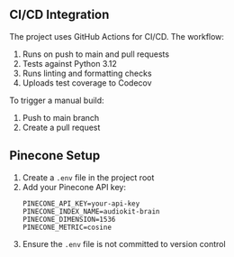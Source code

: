 ## CI/CD Integration

The project uses GitHub Actions for CI/CD. The workflow:

1. Runs on push to main and pull requests
2. Tests against Python 3.12
3. Runs linting and formatting checks
4. Uploads test coverage to Codecov

To trigger a manual build:
1. Push to main branch
2. Create a pull request

## Pinecone Setup

1. Create a `.env` file in the project root
2. Add your Pinecone API key:
   ```
   PINECONE_API_KEY=your-api-key
   PINECONE_INDEX_NAME=audiokit-brain
   PINECONE_DIMENSION=1536
   PINECONE_METRIC=cosine
   ```
3. Ensure the `.env` file is not committed to version control